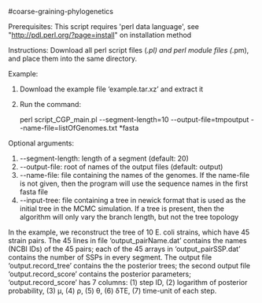 #coarse-graining-phylogenetics

Prerequisites:
This script requires 'perl data language', see "http://pdl.perl.org/?page=install" on installation method

Instructions:
Download all perl script files (*.pl) and perl module files (*.pm), and place them into the same directory.

Example:
1. Download the example file ‘example.tar.xz’ and extract it
2. Run the command:

	perl script_CGP_main.pl --segment-length=10 --output-file=tmpoutput --name-file=listOfGenomes.txt *fasta

Optional arguments:
1. --segment-length: length of a segment (default: 20)
2. --output-file: root of names of the output files (default: output)
3. --name-file: file containing the names of the genomes. If the name-file is not given, then the program will use the sequence names in the first fasta file
4. --input-tree: file containing a tree in newick format that is used as the initial tree in the MCMC simulation. If a tree is present, then the algorithm will only vary the branch length, but not the tree topology

In the example, we reconstruct the tree of 10 E. coli strains, which have 45 strain pairs. The 45 lines in file ‘output_pairName.dat’ contains the names (NCBI IDs) of the 45 pairs; each of the 45 arrays in ‘output_pairSSP.dat’ contains the number of SSPs in every segment. The output file ‘output.record_tree’ contains the the posterior trees; the second output file ‘output.record_score’ contains the posterior parameters; ‘output.record_score’ has 7 columns: (1) step ID, (2) logarithm of posterior probability, (3) μ, (4) ρ, (5) θ, (6) δTE, (7) time-unit of each step.

